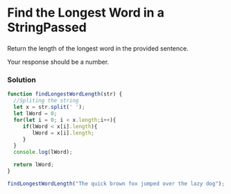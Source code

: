 # Find the Longest Word in a StringPassed

###
Return the length of the longest word in the provided sentence.

Your response should be a number.

### Solution

```javascript
function findLongestWordLength(str) {
  //Spliting the string
  let x = str.split(' ');
  let lWord = 0;
  for(let i = 0; i < x.length;i++){
     if(lWord < x[i].length){
        lWord = x[i].length;
     }
  }
  console.log(lWord);

  return lWord;
}

findLongestWordLength("The quick brown fox jumped over the lazy dog");
```
